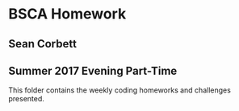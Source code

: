 # BSCA Homework #
## Sean Corbett ##
## Summer 2017 Evening Part-Time ##

This folder contains the weekly coding homeworks and challenges presented.
